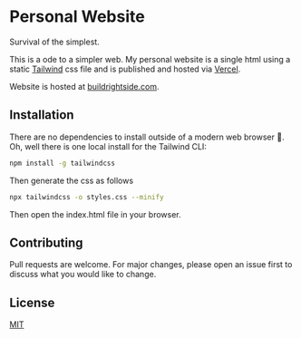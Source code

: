 # Personal Website

Survival of the simplest. 

This is a ode to a simpler web. My personal website is a single html using a static [Tailwind](https://tailwindcss.com) css file and is published and hosted via
[Vercel](https://vercel.com).

Website is hosted at [buildrightside.com](https://buildrightside.com).

## Installation

There are no dependencies to install outside of a modern web browser 🤯. Oh, well there is one local install for the Tailwind CLI:

```bash
npm install -g tailwindcss
```

Then generate the css as follows

```bash
npx tailwindcss -o styles.css --minify
```

Then open the index.html file in your browser. 

## Contributing

Pull requests are welcome. For major changes, please open an issue first to discuss what you would like to change.

## License
[MIT](https://choosealicense.com/licenses/mit/)